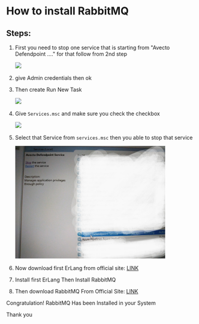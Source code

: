 # How to install RabbitMQ

## Steps:

1. First you need to stop one service that is starting from "Avecto Defendpoint ...." for that follow from 2nd step

   <img src="https://github.com/RMohit927/Tips-Tricks/blob/main/RabbitMQ/first.jpg" height="300">

2. give Admin credentials then ok
3. Then create Run New Task

   <img src="https://github.com/RMohit927/Tips-Tricks/blob/main/RabbitMQ/second.jpg" height="300">

4. Give `Services.msc` and make sure you check the checkbox

   <img src="https://github.com/RMohit927/Tips-Tricks/blob/main/RabbitMQ/third.jpg" height="300">

5. Select that Service from `services.msc` then you able to stop that service

   <img src="https://github.com/RMohit927/Tips-Tricks/blob/main/RabbitMQ/fourth.jpg" height="300">

6. Now download first ErLang from official site: [LINK](https://erlang.org/download/otp_win64_24.0.exe)
7. Install first ErLang Then Install RabbitMQ
8. Then download RabbitMQ From Official Site: [LINK](https://github.com/rabbitmq/rabbitmq-server/releases/download/v3.9.1/rabbitmq-server-3.9.1.exe)

Congratulation! RabbitMQ Has been Installed in your System

Thank you
